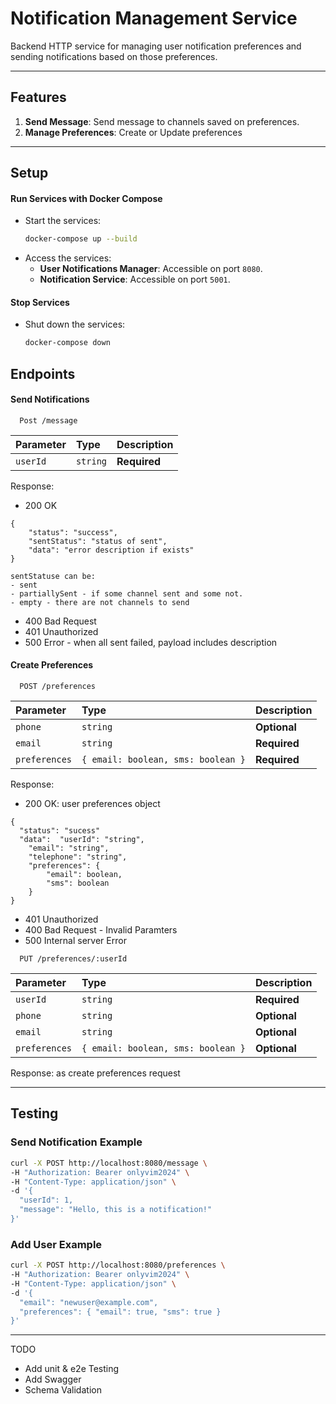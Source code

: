 # Notification Management Service

Backend HTTP service for managing user notification preferences and sending notifications based on those preferences.

---

## **Features**

1. **Send Message**: Send message to channels saved on preferences.
2. **Manage Preferences**: Create or Update preferences

---

## **Setup**


#### **Run Services with Docker Compose**
- Start the services:
  ```bash
  docker-compose up --build
  ```
- Access the services:
  - **User Notifications Manager**: Accessible on port `8080`.
  - **Notification Service**: Accessible on port `5001`.

#### **Stop Services**
- Shut down the services:
  ```bash
  docker-compose down
  ```

## **Endpoints**

#### Send Notifications  

```http
  Post /message
```  

| Parameter | Type     | Description  |
| :-------- | :------- | :----------- |
| `userId`  | `string` | **Required** |

Response:
- 200 OK
```
{
    "status": "success",
    "sentStatus": "status of sent",
    "data": "error description if exists"
}

sentStatuse can be:
- sent
- partiallySent - if some channel sent and some not.
- empty - there are not channels to send
```
- 400 Bad Request
- 401 Unauthorized
- 500 Error - when all sent failed, payload includes description

#### Create Preferences

~~~http
  POST /preferences
~~~

| Parameter | Type     | Description                       |
| :-------- | :------- | :---------- |
| `phone`  | `string` | **Optional** |
| `email` | `string` | **Required** |
| `preferences` | `{ email: boolean, sms: boolean }` | **Required**

Response: 
- 200 OK: user preferences object
```
{
  "status": "sucess"
  "data":  "userId": "string",
    "email": "string",
    "telephone": "string",
    "preferences": {
        "email": boolean,
        "sms": boolean
    }
}
```
- 401 Unauthorized
- 400 Bad Request - Invalid Paramters
- 500 Internal server Error

~~~http
  PUT /preferences/:userId
~~~

| Parameter | Type     | Description                       |
| :-------- | :------- | :---------- |
| `userId`  | `string` | **Required**
| `phone`  | `string` | **Optional** |
| `email` | `string` | **Optional** |
| `preferences` | `{ email: boolean, sms: boolean }` | **Optional**

Response: as create preferences request

---
## **Testing**

### **Send Notification Example**
```bash
curl -X POST http://localhost:8080/message \
-H "Authorization: Bearer onlyvim2024" \
-H "Content-Type: application/json" \
-d '{
  "userId": 1,
  "message": "Hello, this is a notification!"
}'
```

### **Add User Example**
```bash
curl -X POST http://localhost:8080/preferences \
-H "Authorization: Bearer onlyvim2024" \
-H "Content-Type: application/json" \
-d '{
  "email": "newuser@example.com",
  "preferences": { "email": true, "sms": true }
}'
```
--- 
TODO
- Add unit & e2e Testing
- Add Swagger
- Schema Validation
